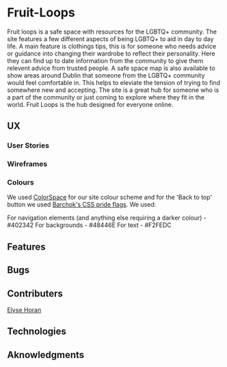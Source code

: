 # Fruit-Loops

Fruit loops is a safe space with resources for the LGBTQ+ community. The site features a few different aspects of being LGBTQ+ to aid in day to day life. A main feature is clothings tips, this is for someone who needs advice or guidance into changing their wardrobe to reflect their personality. Here they can find up to date information from the community to give them relevent advice from trusted people. A safe space map is also available to show areas around Dublin that someone from the LGBTQ+ community would feel comfortable in. This helps to eleviate the tension of trying to find somewhere new and accepting. The site is a great hub for someone who is a part of the community or just coming to explore where they fit in the world. Fruit Loops is the hub designed for everyone online.

## UX

### User Stories

### Wireframes

### Colours

We used [ColorSpace](https://mycolor.space/) for our site colour scheme and for the 'Back to top' button we used [Barchok's CSS pride flags](http://barchok.com/flags.html). We used:

For navigation elements (and anything else requiring a darker colour) - #402342
For backgrounds - #48446E
For text - #F2FEDC

## Features

## Bugs

## Contributers

[Elyse Horan](https://github.com/ElyseRH)

## Technologies

## Aknowledgments